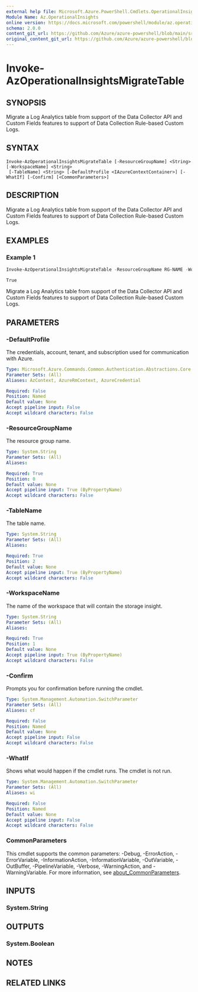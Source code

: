 ```yaml
---
external help file: Microsoft.Azure.PowerShell.Cmdlets.OperationalInsights.dll-Help.xml
Module Name: Az.OperationalInsights
online version: https://docs.microsoft.com/powershell/module/az.operationalinsights/Invoke-AzOperationalInsightsMigrateTable
schema: 2.0.0
content_git_url: https://github.com/Azure/azure-powershell/blob/main/src/OperationalInsights/OperationalInsights/help/Invoke-AzOperationalInsightsMigrateTable.md
original_content_git_url: https://github.com/Azure/azure-powershell/blob/main/src/OperationalInsights/OperationalInsights/help/Invoke-AzOperationalInsightsMigrateTable.md
---
```


# Invoke-AzOperationalInsightsMigrateTable

## SYNOPSIS
Migrate a Log Analytics table from support of the Data Collector API and Custom Fields features to support of Data Collection Rule-based Custom Logs.

## SYNTAX

```
Invoke-AzOperationalInsightsMigrateTable [-ResourceGroupName] <String> [-WorkspaceName] <String>
 [-TableName] <String> [-DefaultProfile <IAzureContextContainer>] [-WhatIf] [-Confirm] [<CommonParameters>]
```

## DESCRIPTION
Migrate a Log Analytics table from support of the Data Collector API and Custom Fields features to support of Data Collection Rule-based Custom Logs.

## EXAMPLES

### Example 1
```powershell
Invoke-AzOperationalInsightsMigrateTable -ResourceGroupName RG-NAME -WorkspaceName WORKSPACE-NAME -TableName TABLE-NAME
```

```output
True
```

Migrate a Log Analytics table from support of the Data Collector API and Custom Fields features to support of Data Collection Rule-based Custom Logs.

## PARAMETERS

### -DefaultProfile
The credentials, account, tenant, and subscription used for communication with Azure.

```yaml
Type: Microsoft.Azure.Commands.Common.Authentication.Abstractions.Core.IAzureContextContainer
Parameter Sets: (All)
Aliases: AzContext, AzureRmContext, AzureCredential

Required: False
Position: Named
Default value: None
Accept pipeline input: False
Accept wildcard characters: False
```

### -ResourceGroupName
The resource group name.

```yaml
Type: System.String
Parameter Sets: (All)
Aliases:

Required: True
Position: 0
Default value: None
Accept pipeline input: True (ByPropertyName)
Accept wildcard characters: False
```

### -TableName
The table name.

```yaml
Type: System.String
Parameter Sets: (All)
Aliases:

Required: True
Position: 2
Default value: None
Accept pipeline input: True (ByPropertyName)
Accept wildcard characters: False
```

### -WorkspaceName
The name of the workspace that will contain the storage insight.

```yaml
Type: System.String
Parameter Sets: (All)
Aliases:

Required: True
Position: 1
Default value: None
Accept pipeline input: True (ByPropertyName)
Accept wildcard characters: False
```

### -Confirm
Prompts you for confirmation before running the cmdlet.

```yaml
Type: System.Management.Automation.SwitchParameter
Parameter Sets: (All)
Aliases: cf

Required: False
Position: Named
Default value: None
Accept pipeline input: False
Accept wildcard characters: False
```

### -WhatIf
Shows what would happen if the cmdlet runs.
The cmdlet is not run.

```yaml
Type: System.Management.Automation.SwitchParameter
Parameter Sets: (All)
Aliases: wi

Required: False
Position: Named
Default value: None
Accept pipeline input: False
Accept wildcard characters: False
```

### CommonParameters
This cmdlet supports the common parameters: -Debug, -ErrorAction, -ErrorVariable, -InformationAction, -InformationVariable, -OutVariable, -OutBuffer, -PipelineVariable, -Verbose, -WarningAction, and -WarningVariable. For more information, see [about_CommonParameters](http://go.microsoft.com/fwlink/?LinkID=113216).

## INPUTS

### System.String

## OUTPUTS

### System.Boolean

## NOTES

## RELATED LINKS
